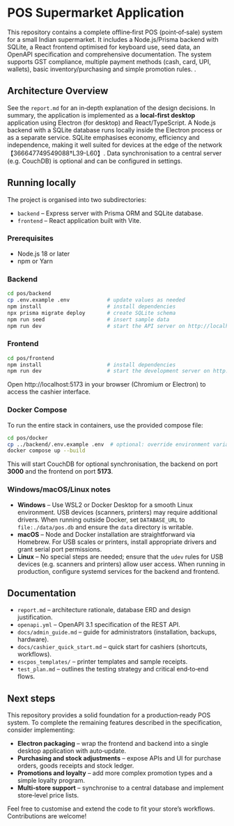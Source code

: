 # POS Supermarket Application

This repository contains a complete offline‑first POS (point‑of‑sale) system for a small Indian supermarket.  It
includes a Node.js/Prisma backend with SQLite, a React frontend optimised for keyboard use, seed data, an
OpenAPI specification and comprehensive documentation.  The system supports GST compliance, multiple
payment methods (cash, card, UPI, wallets), basic inventory/purchasing and simple promotion rules. .

## Architecture Overview

See the `report.md` for an in‑depth explanation of the design decisions.  In summary, the application is
implemented as a **local‑first desktop** application using Electron (for desktop) and React/TypeScript.  A
Node.js backend with a SQLite database runs locally inside the Electron process or as a separate service.
SQLite emphasises economy, efficiency and independence, making it well suited for devices at the edge of the
network【366647749549088†L39-L60】.  Data synchronisation to a central server (e.g. CouchDB) is optional and can be
configured in settings.

## Running locally

The project is organised into two subdirectories:

* `backend` – Express server with Prisma ORM and SQLite database.
* `frontend` – React application built with Vite.

### Prerequisites

* Node.js 18 or later
* npm or Yarn

### Backend

```bash
cd pos/backend
cp .env.example .env            # update values as needed
npm install                     # install dependencies
npx prisma migrate deploy       # create SQLite schema
npm run seed                    # insert sample data
npm run dev                     # start the API server on http://localhost:3000
```

### Frontend

```bash
cd pos/frontend
npm install                     # install dependencies
npm run dev                     # start the development server on http://localhost:5173
```

Open http://localhost:5173 in your browser (Chromium or Electron) to access the cashier interface.

### Docker Compose

To run the entire stack in containers, use the provided compose file:

```bash
cd pos/docker
cp ../backend/.env.example .env  # optional: override environment variables
docker compose up --build
```

This will start CouchDB for optional synchronisation, the backend on port **3000** and the frontend on
port **5173**.

### Windows/macOS/Linux notes

* **Windows** – Use WSL2 or Docker Desktop for a smooth Linux environment.  USB devices (scanners,
  printers) may require additional drivers.  When running outside Docker, set `DATABASE_URL` to
  `file:./data/pos.db` and ensure the `data` directory is writable.
* **macOS** – Node and Docker installation are straightforward via Homebrew.  For USB scales or
  printers, install appropriate drivers and grant serial port permissions.
* **Linux** – No special steps are needed; ensure that the `udev` rules for USB devices (e.g. scanners and
  printers) allow user access.  When running in production, configure systemd services for the backend
  and frontend.

## Documentation

* `report.md` – architecture rationale, database ERD and design justification.
* `openapi.yml` – OpenAPI 3.1 specification of the REST API.
* `docs/admin_guide.md` – guide for administrators (installation, backups, hardware).
* `docs/cashier_quick_start.md` – quick start for cashiers (shortcuts, workflows).
* `escpos_templates/` – printer templates and sample receipts.
* `test_plan.md` – outlines the testing strategy and critical end‑to‑end flows.

## Next steps

This repository provides a solid foundation for a production‑ready POS system.  To complete the remaining
features described in the specification, consider implementing:

* **Electron packaging** – wrap the frontend and backend into a single desktop application with auto‑update.
* **Purchasing and stock adjustments** – expose APIs and UI for purchase orders, goods receipts and
  stock ledger.
* **Promotions and loyalty** – add more complex promotion types and a simple loyalty program.
* **Multi‑store support** – synchronise to a central database and implement store‑level price lists.

Feel free to customise and extend the code to fit your store’s workflows.  Contributions are welcome!